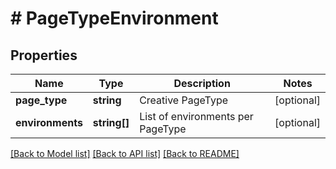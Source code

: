 # # PageTypeEnvironment

## Properties

Name | Type | Description | Notes
------------ | ------------- | ------------- | -------------
**page_type** | **string** | Creative PageType | [optional]
**environments** | **string[]** | List of environments per PageType | [optional]

[[Back to Model list]](../../README.md#models) [[Back to API list]](../../README.md#endpoints) [[Back to README]](../../README.md)
